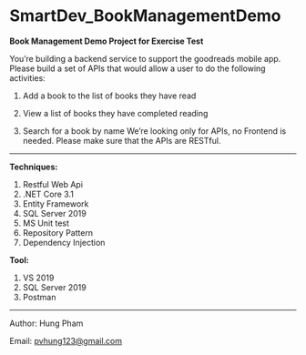 # SmartDev_BookManagementDemo
**Book Management Demo Project for Exercise Test**

You’re building a backend service to support the goodreads mobile app. Please build a set of APIs that would allow a user to do the following activities:

1. Add a book to the list of books they have read

2. View a list of books they have completed reading

3. Search for a book by name We’re looking only for APIs, no Frontend is needed. Please make sure that the APIs are RESTful.

-----------------------------------------

**Techniques:**
1. Restful Web Api
2. .NET Core 3.1
3. Entity Framework
4. SQL Server 2019
5. MS Unit test
6. Repository Pattern
7. Dependency Injection

**Tool:**
1. VS 2019
2. SQL Server 2019
3. Postman

-----------------------------------------
Author: Hung Pham

Email: pvhung123@gmail.com
